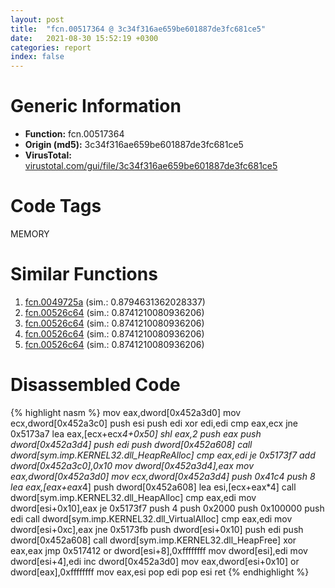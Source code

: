```yaml
---
layout: post
title:  "fcn.00517364 @ 3c34f316ae659be601887de3fc681ce5"
date:   2021-08-30 15:52:19 +0300
categories: report
index: false
---
```


# Generic Information
- **Function:** fcn.00517364
- **Origin (md5):** 3c34f316ae659be601887de3fc681ce5
- **VirusTotal:** [virustotal.com/gui/file/3c34f316ae659be601887de3fc681ce5][virustotal_ref]

# Code Tags
<span class="tag" id="MEMORY">MEMORY</span>


# Similar Functions

1. [fcn.0049725a][similar_1_ref] (sim.: 0.8794631362028337)
2. [fcn.00526c64][similar_2_ref] (sim.: 0.8741210080936206)
3. [fcn.00526c64][similar_3_ref] (sim.: 0.8741210080936206)
4. [fcn.00526c64][similar_4_ref] (sim.: 0.8741210080936206)
5. [fcn.00526c64][similar_5_ref] (sim.: 0.8741210080936206)


# Disassembled Code

{% highlight nasm %}
mov eax,dword[0x452a3d0]
mov ecx,dword[0x452a3c0]
push esi
push edi
xor edi,edi
cmp eax,ecx
jne 0x5173a7
lea eax,[ecx+ecx*4+0x50]
shl eax,2
push eax
push dword[0x452a3d4]
push edi
push dword[0x452a608]
call dword[sym.imp.KERNEL32.dll_HeapReAlloc]
cmp eax,edi
je 0x5173f7
add dword[0x452a3c0],0x10
mov dword[0x452a3d4],eax
mov eax,dword[0x452a3d0]
mov ecx,dword[0x452a3d4]
push 0x41c4
push 8
lea eax,[eax+eax*4]
push dword[0x452a608]
lea esi,[ecx+eax*4]
call dword[sym.imp.KERNEL32.dll_HeapAlloc]
cmp eax,edi
mov dword[esi+0x10],eax
je 0x5173f7
push 4
push 0x2000
push 0x100000
push edi
call dword[sym.imp.KERNEL32.dll_VirtualAlloc]
cmp eax,edi
mov dword[esi+0xc],eax
jne 0x5173fb
push dword[esi+0x10]
push edi
push dword[0x452a608]
call dword[sym.imp.KERNEL32.dll_HeapFree]
xor eax,eax
jmp 0x517412
or dword[esi+8],0xffffffff
mov dword[esi],edi
mov dword[esi+4],edi
inc dword[0x452a3d0]
mov eax,dword[esi+0x10]
or dword[eax],0xffffffff
mov eax,esi
pop edi
pop esi
ret 
{% endhighlight %}


[similar_1_ref]: /report/fcn.0049725a@a9fa810a69d3f4d771518b9f44e2d98d
[similar_2_ref]: /report/fcn.00526c64@63e73b058f7f8d2def7d30a3802c3408
[similar_3_ref]: /report/fcn.00526c64@899b53af173c4215df56bb7ae747cad7
[similar_4_ref]: /report/fcn.00526c64@0badfb4d6d6a20c5575c67a0335adf26
[similar_5_ref]: /report/fcn.00526c64@dc54d4461cc1157c0cc897f7e0798837
[virustotal_ref]: https://www.virustotal.com/gui/file/3c34f316ae659be601887de3fc681ce5